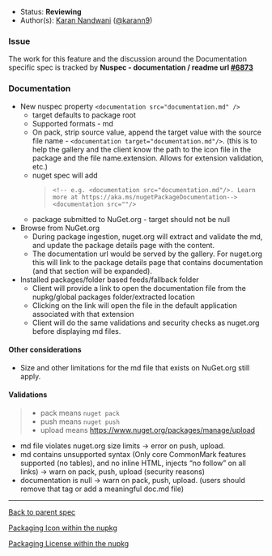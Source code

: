 * Status: **Reviewing**
* Author(s): [Karan Nandwani](https://github.com/karann-msft) ([@karann9](https://twitter.com/karann9))

### Issue
The work for this feature and the discussion around the Documentation specific spec is tracked by **Nuspec - documentation / readme url [#6873](https://github.com/NuGet/Home/issues/6873)**

### Documentation

* New nuspec property `<documentation src="documentation.md" />`
  * target defaults to package root
  * Supported formats - md
  * On pack, strip source value, append the target value with the source file name - `<documentation target="documentation.md"/>`. (this is to help the gallery and the client know the path to the icon file in the package and the file name.extension. Allows for extension validation, etc.)
  * nuget spec will add 
    > `<!-- e.g. <documentation src="documentation.md"/>. Learn more at https://aka.ms/nugetPackageDocumentation-->` <br>
    > `<documentation src=""/>`
  * package submitted to NuGet.org - target should not be null
* Browse from NuGet.org
  * During package ingestion, nuget.org will extract and validate the md, and update the package details page with the content.
  * The documentation url would be served by the gallery. For nuget.org this will link to the package details page that contains documentation (and that section will be expanded).
* Installed packages/folder based feeds/fallback folder
  * Client will provide a link to open the documentation file from the nupkg/global packages folder/extracted location
  * Clicking on the link will open the file in the default application associated with that extension
  * Client will do the same validations and security checks as nuget.org before displaying md files.

#### Other considerations
* Size and other limitations for the md file that exists on NuGet.org still apply.

#### Validations
> + pack means `nuget pack`
> + push means `nuget push`
> + upload means https://www.nuget.org/packages/manage/upload 

* md file violates nuget.org size limits -> error on push, upload.
* md contains unsupported syntax (Only core CommonMark features supported (no tables), and no inline HTML, injects “no follow” on all links) -> warn on pack, push, upload (security reasons)
* documentation is null -> warn on pack, push, upload. (users should remove that tag or add a meaningful doc.md file)


***
[Back to parent spec](https://github.com/NuGet/Home/wiki/Packaging-Icon,-License-and-Documentation-within-the-nupkg)

[Packaging Icon within the nupkg](https://github.com/NuGet/Home/wiki/Packaging-Icon-within-the-nupkg)

[Packaging License within the nupkg](https://github.com/NuGet/Home/wiki/Packaging-License-within-the-nupkg)